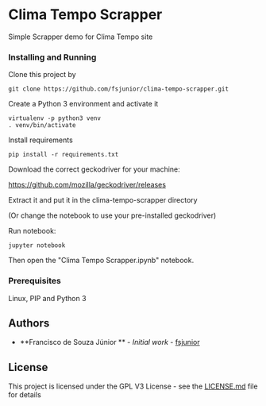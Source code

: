 # Clima Tempo Scrapper

Simple Scrapper demo for Clima Tempo site

### Installing and Running

Clone this project by

```
git clone https://github.com/fsjunior/clima-tempo-scrapper.git
```

Create a Python 3 environment and activate it

```
virtualenv -p python3 venv
. venv/bin/activate
```

Install requirements
```
pip install -r requirements.txt
```

Download the correct geckodriver for your machine:

https://github.com/mozilla/geckodriver/releases

Extract it and put it in the clima-tempo-scrapper directory

(Or change the notebook to use your pre-installed geckodriver)


Run notebook:

```
jupyter notebook
```

Then open the "Clima Tempo Scrapper.ipynb" notebook.



### Prerequisites

Linux, PIP and Python 3

## Authors

* **Francisco de Souza Júnior ** - *Initial work* - [fsjunior](https://github.com/fsjunior)


## License

This project is licensed under the GPL V3 License - see the [LICENSE.md](LICENSE.md) file for details